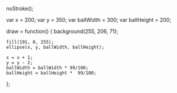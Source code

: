 noStroke();

var x = 200;
var y = 350;
var ballWidth = 300;
var ballHeight = 200;

draw = function() {
    background(255, 206, 71);

    fill(191, 0, 255);
    ellipse(x, y, ballWidth, ballHeight);

    x = x + 1;
    y = y - 2;
    ballWidth = ballWidth * 99/100;
    ballHeight = ballHeight *  99/100;
};
